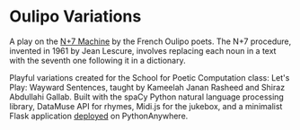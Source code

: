 # Oulipo Variations

A play on the [N+7 Machine](http://www.spoonbill.org/n+7/) by the French Oulipo poets. The N+7 procedure, invented in 1961 by Jean Lescure, involves replacing each noun in a text with the seventh one following it in a dictionary.

Playful variations created for the School for Poetic Computation class: Let's Play: Wayward Sentences, taught by Kameelah Janan Rasheed and Shiraz Abdullahi Gallab. Built with the spaCy Python natural language processing library, DataMuse API for rhymes, Midi.js for the jukebox, and a minimalist Flask application [deployed](http://kaizenagility.pythonanywhere.com) on PythonAnywhere. 

